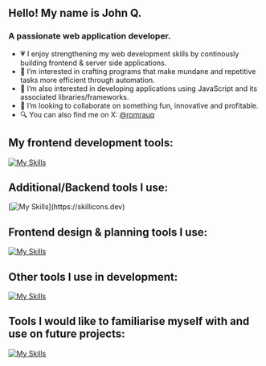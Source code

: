 ## Hello! My name is John Q. 
### A passionate web application developer.
- 💗 I enjoy strengthening my web development skills by continously building frontend & server side applications.
- 🤖 I’m interested in crafting programs that make mundane and repetitive tasks more efficient through automation.
- 🧪 I’m also interested in developing applications using JavaScript and its associated libraries/frameworks.
- 👥 I’m looking to collaborate on something fun, innovative and profitable.
- 🔍 You can also find me on X: [@romrauq](https://x.com/romrauq)

 ## My frontend development tools:
[![My Skills](https://skillicons.dev/icons?i=html,css,js,react,vite,wordpress)](https://skillicons.dev)

## Additional/Backend tools I use:
[![My Skills](https://skillicons.dev/icons?i=nodejs,mongodb,python,)](https://skillicons.dev)

## Frontend design & planning tools I use:
[![My Skills](https://skillicons.dev/icons?i=figma,webflow,photoshop)](https://skillicons.dev)

## Other tools I use in development:
[![My Skills](https://skillicons.dev/icons?i=git,npm,vercel,heroku,postman)](https://skillicons.dev)

## Tools I would like to familiarise myself with and use on future projects:
[![My Skills](https://skillicons.dev/icons?i=tailwind,ts,threejs,raspberrypi,discordjs,linux,godot)](https://skillicons.dev)

<!---
romrauq/romrauq is a ✨ special ✨ repository because its `README.md` (this file) appears on your GitHub profile.
You can click the Preview link to take a look at your changes.
--->
